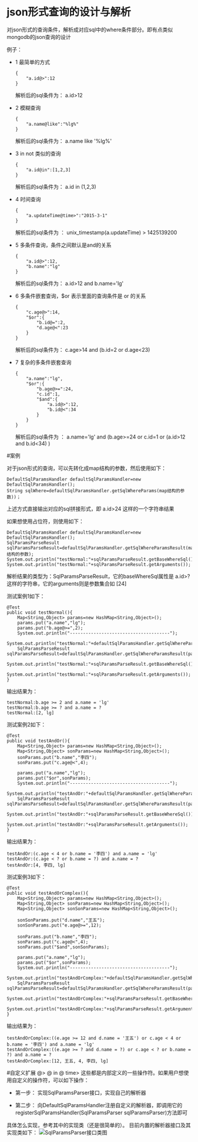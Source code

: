 #	json形式查询的设计与解析

对json形式的查询条件，解析成对应sql中的where条件部分。即有点类似mongodb的json查询的设计

例子：

-	1	最简单的方式
	
		{
			"a.id@>":12
		}

	解析后的sql条件为： a.id>12

-	2	模糊查询

		{
			"a.name@like":"%lg%"
		}

	解析后的sql条件为： a.name like '%lg%'

-	3	in not 类似的查询

		{
			"a.id@in":[1,2,3]
		}

	解析后的sql条件为： a.id in (1,2,3)

-	4	时间查询

		{
			"a.updateTime@time>":"2015-3-1"
		}

	解析后的sql条件为 ： unix_timestamp(a.updateTime) > 1425139200

-	5	多条件查询，条件之间默认是and的关系

		{
			"a.id@>":12,
			"b.name":"lg"
		}

	解析后的sql条件为： a.id>12 and b.name='lg'

-	6	多条件嵌套查询，$or 表示里面的查询条件是 or 的关系

		{
			"c.age@>":14,
			"$or":{
				"b.id@=":2,
				"d.age@<":23
			}
		}

	解析后的sql条件为： c.age>14 and (b.id=2 or d.age<23)

-	7	复杂的多条件嵌套查询

		{
			"a.name":"lg",
			"$or":{
				"b.age@>=":24,
				"c.id":1,
				"$and":{
					"a.id@>":12,
					"b.id@<":34
				}
			}
		}

	解析后的sql条件为 ： a.name='lg' and (b.age>=24 or c.id=1 or (a.id>12 and b.id<34) )

#案例

对于json形式的查询，可以先转化成map结构的参数，然后使用如下：

	DefaultSqlParamsHandler defaultSqlParamsHandler=new DefaultSqlParamsHandler();
	String sqlWhere=defaultSqlParamsHandler.getSqlWhereParams(map结构的参数))；

上述方式直接输出对应的sql拼接形式，即 a.id>24 这样的一个字符串结果

如果想使用占位符，则使用如下：

	DefaultSqlParamsHandler defaultSqlParamsHandler=new DefaultSqlParamsHandler();
	SqlParamsParseResult sqlParamsParseResult=defaultSqlParamsHandler.getSqlWhereParamsResult(map结构的参数);
	System.out.println("testNormal:"+sqlParamsParseResult.getBaseWhereSql());
	System.out.println("testNormal:"+sqlParamsParseResult.getArguments());

解析结果的类型为：SqlParamsParseResult，它的baseWhereSql属性是 a.id>? 这样的字符串，它的arguments则是参数集合如 [24]

测试案例1如下：	

	@Test
	public void testNormal(){
		Map<String,Object> params=new HashMap<String,Object>();
		params.put("a.name","lg");
		params.put("b.age@>=",2);
		System.out.println("--------------------------------------");
		System.out.println("testNormal:"+defaultSqlParamsHandler.getSqlWhereParams(params));
		SqlParamsParseResult sqlParamsParseResult=defaultSqlParamsHandler.getSqlWhereParamsResult(params);
		System.out.println("testNormal:"+sqlParamsParseResult.getBaseWhereSql());
		System.out.println("testNormal:"+sqlParamsParseResult.getArguments());
	}

输出结果为：

	testNormal:b.age >= 2 and a.name = 'lg'
	testNormal:b.age >= ? and a.name = ?
	testNormal:[2, lg]
	
测试案例2如下：

	@Test
	public void testAndOr(){
		Map<String,Object> params=new HashMap<String,Object>();
		Map<String,Object> sonParams=new HashMap<String,Object>();
		sonParams.put("b.name","李四");
		sonParams.put("c.age@<",4);
		
		params.put("a.name","lg");
		params.put("$or",sonParams);
		System.out.println("--------------------------------------");
		System.out.println("testAndOr:"+defaultSqlParamsHandler.getSqlWhereParams(params));
		SqlParamsParseResult sqlParamsParseResult=defaultSqlParamsHandler.getSqlWhereParamsResult(params);
		System.out.println("testAndOr:"+sqlParamsParseResult.getBaseWhereSql());
		System.out.println("testAndOr:"+sqlParamsParseResult.getArguments());
	}


输出结果为：

	testAndOr:(c.age < 4 or b.name = '李四') and a.name = 'lg'
	testAndOr:(c.age < ? or b.name = ?) and a.name = ?
	testAndOr:[4, 李四, lg]
	
测试案例3如下：

	@Test
	public void testAndOrComplex(){
		Map<String,Object> params=new HashMap<String,Object>();
		Map<String,Object> sonParams=new HashMap<String,Object>();
		Map<String,Object> sonSonParams=new HashMap<String,Object>();
		
		sonSonParams.put("d.name","王五");
		sonSonParams.put("e.age@>=",12);
		
		sonParams.put("b.name","李四");
		sonParams.put("c.age@<",4);
		sonParams.put("$and",sonSonParams);
		
		params.put("a.name","lg");
		params.put("$or",sonParams);
		System.out.println("--------------------------------------");
		System.out.println("testAndOrComplex:"+defaultSqlParamsHandler.getSqlWhereParams(params));
		SqlParamsParseResult sqlParamsParseResult=defaultSqlParamsHandler.getSqlWhereParamsResult(params);
		System.out.println("testAndOrComplex:"+sqlParamsParseResult.getBaseWhereSql());
		System.out.println("testAndOrComplex:"+sqlParamsParseResult.getArguments());
	}

输出结果为：

	testAndOrComplex:((e.age >= 12 and d.name = '王五') or c.age < 4 or b.name = '李四') and a.name = 'lg'
	testAndOrComplex:((e.age >= ? and d.name = ?) or c.age < ? or b.name = ?) and a.name = ?
	testAndOrComplex:[12, 王五, 4, 李四, lg]


#自定义扩展
@> @ in @ time> 这些都是内部定义的一些操作符。如果用户想使用自定义的操作符，可以如下操作：

-	第一步： 实现SqlParamsParser接口，实现自己的解析器

-	第二步： 向DefaultSqlParamsHandler注册自定义的解析器，即调用它的registerSqlParamsHandler(SqlParamsParser sqlParamsParser)方法即可

具体怎么实现，参考其中的实现类（还是很简单的）。
目前内置的解析器接口及其实现类如下：
![SqlParamsParser接口类图][1]

 [1]: http://static.oschina.net/uploads/space/2015/0415/072312_NfXv_2287728.png
